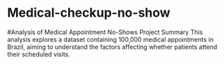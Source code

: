 # Medical-checkup-no-show
#Analysis of Medical Appointment No-Shows
Project Summary
This analysis explores a dataset containing 100,000 medical appointments in Brazil, aiming to understand the factors affecting whether patients attend their scheduled visits.
